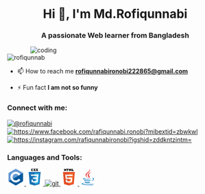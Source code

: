 <h1 align="center">Hi 👋, I'm Md.Rofiqunnabi</h1>
<h3 align="center">A passionate Web learner from Bangladesh</h3>
<img align="right" alt="coding" width="450" src="https://miro.medium.com/v2/resize:fit:1400/1*-ntL3Dsvc-dJ5cLGRtSuEw.gif">

<p align="left"> <img src="https://komarev.com/ghpvc/?username=rofiqunnab&label=Profile%20views&color=0e75b6&style=flat" alt="rofiqunnab" /> </p>

- 📫 How to reach me **rofiqunnabironobi222865@gmail.com**

- ⚡ Fun fact **I am not so funny**

<h3 align="left">Connect with me:</h3>
<p align="left">
<a href="https://codepen.io/@rofiqunnabi" target="blank"><img align="center" src="https://raw.githubusercontent.com/rahuldkjain/github-profile-readme-generator/master/src/images/icons/Social/codepen.svg" alt="@rofiqunnabi" height="30" width="40" /></a>
<a href="https://fb.com/https://www.facebook.com/rafiqunnabi.ronobi?mibextid=zbwkwl" target="blank"><img align="center" src="https://raw.githubusercontent.com/rahuldkjain/github-profile-readme-generator/master/src/images/icons/Social/facebook.svg" alt="https://www.facebook.com/rafiqunnabi.ronobi?mibextid=zbwkwl" height="30" width="40" /></a>
<a href="https://instagram.com/https://instagram.com/rafiqunnabironobi?igshid=zddkntzintm=" target="blank"><img align="center" src="https://raw.githubusercontent.com/rahuldkjain/github-profile-readme-generator/master/src/images/icons/Social/instagram.svg" alt="https://instagram.com/rafiqunnabironobi?igshid=zddkntzintm=" height="30" width="40" /></a>
</p>

<h3 align="left">Languages and Tools:</h3>
<p align="left"> <a href="https://www.cprogramming.com/" target="_blank" rel="noreferrer"> <img src="https://raw.githubusercontent.com/devicons/devicon/master/icons/c/c-original.svg" alt="c" width="40" height="40"/> </a> <a href="https://www.w3schools.com/css/" target="_blank" rel="noreferrer"> <img src="https://raw.githubusercontent.com/devicons/devicon/master/icons/css3/css3-original-wordmark.svg" alt="css3" width="40" height="40"/> </a> <a href="https://git-scm.com/" target="_blank" rel="noreferrer"> <img src="https://www.vectorlogo.zone/logos/git-scm/git-scm-icon.svg" alt="git" width="40" height="40"/> </a> <a href="https://www.w3.org/html/" target="_blank" rel="noreferrer"> <img src="https://raw.githubusercontent.com/devicons/devicon/master/icons/html5/html5-original-wordmark.svg" alt="html5" width="40" height="40"/> </a> <a href="https://www.java.com" target="_blank" rel="noreferrer"> <img src="https://raw.githubusercontent.com/devicons/devicon/master/icons/java/java-original.svg" alt="java" width="40" height="40"/> </a> </p>
